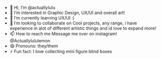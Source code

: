 - 👋 Hi, I’m @actuallylulu
- 👀 I’m interested in Graphic Design, UX/UI and overall art! 
- 🌱 I’m currently learning UX/UI :)
- 💞️ I’m looking to collaborate on Cool projects, any range, i have experience in alot of different artistic things and id love to expand more!
- 📫 How to reach me Message me over on instagram! @Actuallylululemon
- 😄 Pronouns: they/them
- ⚡ Fun fact: I love collecting mini figure blind boxes

<!---
actuallylulu/actuallylulu is a ✨ special ✨ repository because its `README.md` (this file) appears on your GitHub profile.
You can click the Preview link to take a look at your changes.
--->
